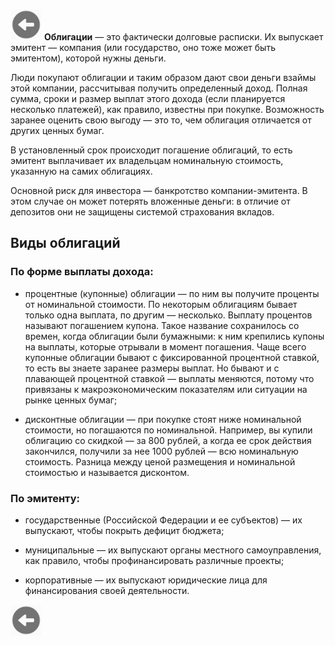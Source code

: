 <a href=./README.md><img src="../img/back.jpg" width="50" height="50" /></a>
**Облигации** — это фактически долговые расписки. Их выпускает эмитент — компания (или государство, оно тоже может быть эмитентом), которой нужны деньги.

Люди покупают облигации и таким образом дают свои деньги взаймы этой компании, рассчитывая получить определенный доход. Полная сумма, сроки и размер выплат этого дохода (если планируется несколько платежей), как правило, известны при покупке. Возможность заранее оценить свою выгоду — это то, чем облигация отличается от других ценных бумаг.

В установленный срок происходит погашение облигаций, то есть эмитент выплачивает их владельцам номинальную стоимость, указанную на самих облигациях.

Основной риск для инвестора — банкротство компании-эмитента. В этом случае он может потерять вложенные деньги: в отличие от депозитов они не защищены системой страхования вкладов.
## Виды облигаций
### По форме выплаты дохода:
* процентные (купонные) облигации — по ним вы получите проценты от номинальной стоимости. По некоторым облигациям бывает только одна выплата, по другим — несколько. Выплату процентов называют погашением купона. Такое название сохранилось со времен, когда облигации были бумажными: к ним крепились купоны на выплаты, которые отрывали в момент погашения. Чаще всего купонные облигации бывают с фиксированной процентной ставкой, то есть вы знаете заранее размеры выплат. Но бывают и c плавающей процентной ставкой — выплаты меняются, потому что привязаны к макроэкономическим показателям или ситуации на рынке ценных бумаг;

* дисконтные облигации — при покупке стоят ниже номинальной стоимости, но погашаются по номинальной. Например, вы купили облигацию со скидкой — за 800 рублей, а когда ее срок действия закончился, получили за нее 1000 рублей — всю номинальную стоимость. Разница между ценой размещения и номинальной стоимостью и называется дисконтом.

### По эмитенту:
* государственные (Российской Федерации и ее субъектов) — их выпускают, чтобы покрыть дефицит бюджета;

* муниципальные — их выпускают органы местного самоуправления, как правило, чтобы профинансировать различные проекты;

* корпоративные — их выпускают юридические лица для финансирования своей деятельности.

<a href=./README.md><img src="../img/back.jpg" width="50" height="50" /></a>
